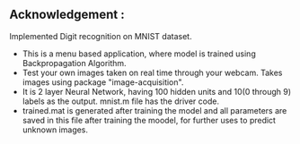 ## Acknowledgement :
Implemented Digit recognition on MNIST dataset.
- This is a menu based application, where model is trained using Backpropagation Algorithm.
- Test your own images taken on real time through your webcam.
Takes images using package "image-acquisition".
- It is 2 layer Neural Network, having 100 hidden units and 10(0 through 9) labels as the output.
mnist.m file has the driver code.
- trained.mat is generated after training the model and all parameters are saved in this file after training the moodel, for further uses to predict unknown images.
